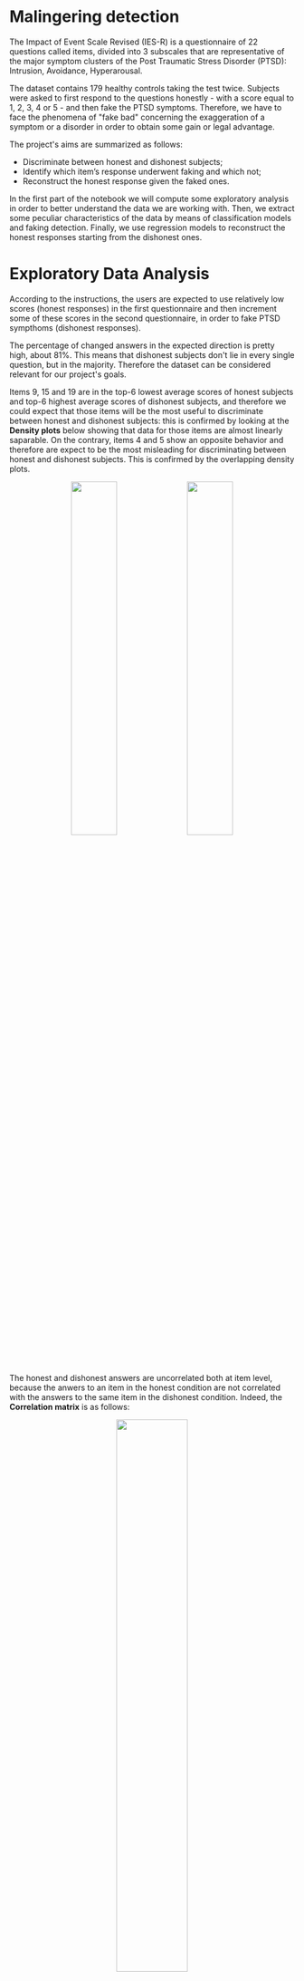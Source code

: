 # Malingering detection

The Impact of Event Scale Revised (IES-R) is a questionnaire of 22 questions called items, divided into 3 subscales that are representative of the major symptom clusters of the Post Traumatic Stress Disorder (PTSD): Intrusion, Avoidance, Hyperarousal.

The dataset contains 179 healthy controls taking the test twice. Subjects were asked to first respond to the questions honestly - with a score equal to 1, 2, 3, 4 or 5 - and then fake the PTSD symptoms. Therefore, we have to face the phenomena of "fake bad" concerning the exaggeration of a symptom or a disorder in order to obtain some gain or legal advantage.

The project's aims are summarized as follows:
- Discriminate between honest and dishonest subjects;
- Identify which item’s response underwent faking and which not;
- Reconstruct the honest response given the faked ones.

In the first part of the notebook we will compute some exploratory analysis in order to better understand the data we are working with. Then, we extract some peculiar characteristics of the data by means of classification models and faking detection. Finally, we use regression models to reconstruct the honest responses starting from the dishonest ones.

# Exploratory Data Analysis

According to the instructions, the users are expected to use relatively low scores (honest responses) in the first questionnaire and then increment some of these scores in the second questionnaire, in order to fake PTSD sympthoms (dishonest responses). 

The percentage of changed answers in the expected direction is pretty high, about 81%. This means that dishonest subjects don't lie in every single question, but in the majority. Therefore the dataset can be considered relevant for our project's goals.

Items 9, 15 and 19 are in the top-6 lowest average scores of honest subjects and top-6 highest average scores of dishonest subjects, and therefore we could expect that those items will be the most useful to discriminate between honest and dishonest subjects: this is confirmed by looking at the **Density plots** below showing that data for those items are almost linearly saparable. On the contrary, items 4 and 5 show an opposite behavior and therefore are expect to be the most misleading for discriminating between honest and dishonest subjects. This is confirmed by the overlapping density plots.

<p align="center">
  <img src="https://github.com/silviapoletti/Malingering-detection/blob/51a723b352778bf52ab7d8c3e4367eb95a0717dd/plots/separable_density_plots.png" width="40%"/>
   <img src="https://github.com/silviapoletti/Malingering-detection/blob/51a723b352778bf52ab7d8c3e4367eb95a0717dd/plots/overlapping_density_plots.png" width="40%"/>
</p>

The honest and dishonest answers are uncorrelated both at item level, because the anwers to an item in the honest condition are not correlated with the answers to the same item in the dishonest condition. Indeed, the **Correlation matrix** is as follows:

<p align="center">
  <img src="https://github.com/silviapoletti/Malingering-detection/blob/51a723b352778bf52ab7d8c3e4367eb95a0717dd/plots/correlation_matrix.png" width="50%"/>
</p>

The correlation at subject level, i.e. how much the anwers of a subject in the honest condition are correlated with the answers of the same subject in the dishonest condition, is only 0.1. Therefore, we can expect that the reconstruction of the honest subject from the fake ones is a very difficult task.

In the following **Target Plots**, the possible scores that a subject can give to an item are reported in the x-axis. The green bars are the histograms reporting the frequency of a given answer to a given item. The numbers in the dark rectangles are in the range $\[0, 1\]$ and correspond to the conditional probability to be dishonest given a certain answer.

<p align="center">
  <img src="https://github.com/silviapoletti/Malingering-detection/blob/f0d8f7bb5f442d91e23bd21aa28b1cef54ad34b4/plots/conditional_expectation_item14.png" width="65%"/>
  <img src="https://github.com/silviapoletti/Malingering-detection/blob/f0d8f7bb5f442d91e23bd21aa28b1cef54ad34b4/plots/conditional_expectation_item5.png" width="65%"/>
</p>

Therefore, the probability of beeing dishonest given a high score to item 14 is very high, as well as the probability of beeing honest given a low score. On the other hand, for item 5, whatever the answer is, the subjects are more or less equally likely to be honest and dishonest.

# Classification between honest and dishonest subjects

We used several classification models, namely as KNN, Logistic Regression, XGBoost, Decision Tree and Random Forest. In addition, we used [SHAP](https://shap.readthedocs.io/en/latest/index.html) (SHapley Additive exPlanations), that is an approach derived from game theory to explain the output of any machine learning model, and Partial Dependence Plots to show the marginal effect that one or two features have on the predicted outcome of a machine learning model.

Since our dataset is very small, instead of simply using some fixed train and a test set, we used K-fold cross-validation to evaluate the models, with $K=10$.
  
KNN reaches the best performance of 96% of accuracy. The worst performing model is Decision Tree with an accuracy of 91%, however it is the most interpretable one.

The following plots represent the feature importance ranking (left) and the **SHAP scores** (right) based on the fitted Random Forest model. 

<p align="center">
  <img src="https://github.com/silviapoletti/Malingering-detection/blob/ec20102b3cb26eeb549c7a7b346ec239d4ede797/plots/random_forest_ranking.png" width="55%"/>
  <img src="https://github.com/silviapoletti/Malingering-detection/blob/ec20102b3cb26eeb549c7a7b346ec239d4ede797/plots/random_forest_shap.png" width="40%"/>
</p>

The most relevant features for classification are item 9 and 14 both belonging to the Intrusive subscale. This means that the imagery associated with the traumatic event and nightmares is probably decisive for the distinction between honest and dishonest subjects, because liars tend to exaggerate more the symptoms described by this subscale.

For all the items except items 1, 4 and 5, a high score (red) corresponds to a high probability to be classified as dishonest, while a low score (blue) corresponds to a high probability to be classified as honest.
The majority of the items has high absolute values of SHAP, with a more clear and strong distinction between honest and dishonest subjects, resulting in a very good classification accuracy. Therefore, the SHAP value is useful for distinguishing between the two classes quite easily for the majority of the questions.

The following **Partial dependence plot** on the left indicate that a high score to item 9 combined with a high score to item 14 imply a probability higher than 60% for a subject to be classified as dishonest. While a low score in both the items implies the opposite. The other plot on the right shows that item 9 is much more relevant in predicting the dishonest than item 5: we could classify an individual as dishonest with probability higher than 55% if their score in item 9 is 4 or 5, and the score of item 5 would not affect our decision.

<p align="center">
  <img src="https://github.com/silviapoletti/Malingering-detection/blob/cb6bcffc2161c017a06c701b767f34e067e6d7be/plots/partial_dependence_9and14.png" weight="70%"\>
  <img src="https://github.com/silviapoletti/Malingering-detection/blob/cb6bcffc2161c017a06c701b767f34e067e6d7be/plots/partial_dependence_9and5.png" weight="70%"\>
</p>

We can also pick some samples in the dataset and apply **SHAP Tree explainer** to understand how each item contributed (with its importance) to the classification of the samples in the Random Forest model.  
Blue items indicate a "positive" influence on the final decision, in the direction of predicting the subject as honest, while red items indicate a "negative" influence on the final decision, in the direction of predicting the subject as dishonest. Note that:
- The bigger the length of the "thick arrows", the greater the importance of the corresponding item in the decision making;
- The closer the "thick arrows" to the prediction, the greater the importance of the corresponding item in the decision making.

<p align="center">
  <img src="https://github.com/silviapoletti/Malingering-detection/blob/e3d4249e7967fb7381fff0f5d2fcd103aee839ec/plots/shap_classification.png" \>
</p>

The misclassification is interesting: a low score given in items 1 and 3 is correctly interpreted by the model as an indicator that the subject is dishonest. However all the low values given in the other items give more relevance to the hypothesis that the subject is honest.

Dimensionality reduction with **t-Stochastic Neighbor Embetting** (t_SNE) works pretty well for classification: the new 2D data remains informative despite their dimension and can make the accuracy grow.

Overall, we can see that just one feature (item 9) is enough to reach a satisfactory accuracy, but the best performances are obtained with at least 4 features (chosen among the one having the highest feature importance).

In conclusion, the classification accuracy increases to 96% with the use of four **engineered features**, namely the subject's mean score for the three subclasses and the IES-R score, defined as the sum of all the scores given by the subject.

# Lie detection

We perform anomaly detection to investigate which item response underwent faking and which not. We will approach the problem in the other way around: given a dishonest questionnaire, we'll catch those answers that are honest, i.e. that didn't change in the expected direction from the first questionnaire to the second one. In other words, we will detect the outliers (i.e. honest responses) among the faked answers in the second questionnaire, at item level and subject level.
To find the outliers at item level we will take one specific item and consider all its corresponding answers: those answers that differ very much from the others are considered as outliers and are therefore the honest answers that the subjects gave in the dishonest condition.
To find the outliers at subject level we will take one specific subject and consider all their answers: we then classify each answer of the subject as outlier or not, depending on the usual values that each specific item takes in the dishonest condition.

We consider three strategies:
- **Term Frequency - Inverse Document Frequency** (TF-IDF) score is defined as $$TF\text{-}IDF_{i,j}(s) = TF_{i,j}(s)\times IDF_i(s)$$ where $s$ is the score (taking values $1, 2, 3, 4, 5$) corresponding to item $i$ (taking values $1, \dots, 22$) and subject $j$ (taking values $1, …, 176$). 
  - The TF score is defined as: $$TF_{i,j}(s) = \frac{n_{i,j}(s)}{\text{TOTitems}}$$ where $n_{ij}(s)$ is the number of times the the subject $j$ uses the score $s$ in its answers, normalized by the total number of answers the subject gives ($\text{TOTitems} = 22$).
  - The IDF score determines the weight of rare scores across all answers in the dataset and is defined as: $$IDF_i(s) = log\bigg(\frac{N}{n_i(s)} \bigg)$$ where $N = 176$ is the total number of participants and $n_i(s)$ is the number of times the score $s$ was used by other partecipants to answer item $i$. 
- **Isolation Forest** (IF) is built on the basis of decision trees and aims to explicitly identify anomalies instead of profiling normal data points. In these trees, random partitions are created by first randomly selecting a feature and then selecting a random split value between the minimum and maximum value of the selected feature. Therefore, outliers should be identified closer to the root of the tree with fewer splits necessary than normal points. 
The IF anomaly score is defined as: $$s(x,n) = - 2^{-\frac{E[h(x)]}{c(n)}} \in [-1,0]$$ where $h(x)$ is the path length of observation $x$, $c(n)$ is the average path length of unsuccessful search in a Binary Search Tree and $n$ is the number of external nodes. The decision making is described as follows:
  - A score close to $-1$ indicates anomalies;
  - A score whose absolute value is much smaller than $0.5$ indicates normal observations.
- **TF-IDF revised with Isolation Forest** is a weighted sum of the IF anomaly score and the TF-IDF score: $$\text{CombinedScore} = \alpha \cdot | \text{IFScore} | + (1 - \alpha ) \cdot (1 - \text{TFIDFScore})$ where $\alpha, |\text{IFScore}|, \text{TFIDFScore} \in (0,1).$$ Indeed, what corresponds to a honest response, i.e. an outlier, is a high absolute value of the IF anomaly score and a low value of the TF-IDF score.

The best threshold for computing lie detection with TF-IDF is computed as the percentile score in the TF-IDF values distribution for each IES-R item that maximizes the accuracy while minimizing the number of wrong predictions. Here, the prediction of an outlier is considered accurate if the dishonest answer score given by a subject is lower than their honest answer score.
We first estimate the IDF scores associated to each item considering only the answers from honest subjects, then compute the TF-IDF for all the subjects in the test set and finally determine the outliers according to the best threshold (`thr` in the figure) found.

<p align="center">
  <img src="https://github.com/silviapoletti/Malingering-detection/blob/cc0c0ad66d5ae4c7573e5953d897a61fca8a26b4/plots/tfidf_tradeoff.png" width="75%"\>
</p>

As we can see from the plot above, TF-IDF doesn't produce a lot of wrong prediction: for a barely good accuracy of 48.1% we have less than 2 wrong predictions, on average. The best threshold correspond to the $thr=95$ percentile.

According to Isolation Forest, for most of the items including item 9 (on the left), honest responses correspond to the scores 1, 2, 3.
Some clear exceptions are item 4 - *I felt irritable and angry* - and item 5 (on the right) - *I avoided letting myself get upset when I thought about it or was reminded of it*. Indeed liars don't think that PTSD patients would avoid negative feelings about their trauma; moreover irritability and anger are feelings that are common also for healthy subjects who tend to give high grades to that question in the honest questionnaire. The **Outlier regions plot** are based on the IF anomaly score and are as follows.

<p align="center">
  <img src="https://github.com/silviapoletti/Malingering-detection/blob/7b76e5ac289594d60e63fb6984b67ba8ce9d054e/plots/outlier_region_9.png" width="45%"\>
  <img src="https://github.com/silviapoletti/Malingering-detection/blob/7b76e5ac289594d60e63fb6984b67ba8ce9d054e/plots/outlier_region_5.png" width="45%"\>
</p>

The default threshold value for Isolation Forest is $0.5$. But, again, the best threshold for computing lie detection with Isolation Forest is computed as the value in $[0,1]$ that maximizes the accuracy while minimizing the number of wrong predictions. We first fit the IF algorithm on a train set of dishonest subjects, then we predict the outliers for all the subjects in the test set and finally determine the outliers according to the best threshold (`p` in the figure) found.

<p align="center">
  <img src="https://github.com/silviapoletti/Malingering-detection/blob/7522f36f5d8ec0decb17e31455999f2041c18cad/plots/if_tradeoff.png" width="75%"\>
</p>

The best threshold between accuracy and wrong predictions for the Isolation Forest is $p = 0.55$, just a little bigger than the default one $p = 0.5$. The accuracy is much higher than the one obtained with TF-IDF but the number of wrong predictions are more than twice the ones of TF-IDF with the best percentile:

<p align="center">
  <img src="https://github.com/silviapoletti/Malingering-detection/blob/7522f36f5d8ec0decb17e31455999f2041c18cad/plots/if_tfidf_wrong_predictions.png" width="75%"\>
</p>

In conclusion, TF-IDF revised with Isolation Forest improves the accuracy of the Isolation Forest from 73.6% to 75.7% and also improves the average number of wrong predictions from 4.1 to 3.8, as displayed below.

<p align="center">
  <img src="https://github.com/silviapoletti/Malingering-detection/blob/7522f36f5d8ec0decb17e31455999f2041c18cad/plots/combination_tradeoff.png" width="75%"\>
</p>

# Reconstruction of honest responses given the fake ones



* [5 - Reconstruction](#scrollTo=w3-09mOOoBaZ&line=1&uniqifier=1)
  * [5.1 - Trivial strategy (baseline)](#scrollTo=qoTDsufu5NBv)
  * [5.2 - Linear Regression](#scrollTo=RC6wtqlc0BDC&line=1&uniqifier=1)
  * [5.3 - Ridge Regression](#scrollTo=LSBHfXKHuuKb&line=1&uniqifier=1)
  * [5.4 - K-Nearest Neighbors](#scrollTo=OEanfL374WTt&line=1&uniqifier=1)
  * [5.5 - XGBoost](#scrollTo=LTMEcsmZZgJU&line=1&uniqifier=1)
  * [5.6 - Denoising with Restricted Boltzmann Machines](#scrollTo=a4_7twm_AA4q)
  * [5.7 - Denoising Autoencoder](#scrollTo=gfU-X2TAf0hy)
  * [5.8 - LSTM Autoencoder](#scrollTo=-uz4a1uD2zqb)
  * [5.9 - Final comparison](#scrollTo=4aAEG4Ak03ca&line=1&uniqifier=1)
* [6 - Conclusions](#scrollTo=I_KM4XL8EZtF)
